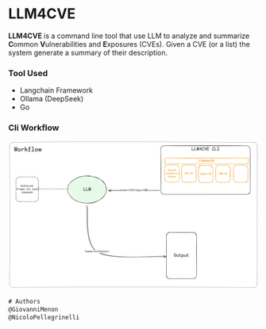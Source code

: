 # LLM4CVE

**LLM4CVE** is a command line tool that use LLM 
to analyze and summarize **C**ommon **V**ulnerabilities and **E**xposures (CVEs).
Given a CVE (or a list) the system generate a summary of their description.

### Tool Used

- Langchain Framework
- Ollama (DeepSeek)
- Go

### Cli Workflow
![workflow.png](img/workflow.png)

```
# Authors
@GiovanniMenon
@NicoloPellegrinelli
```
